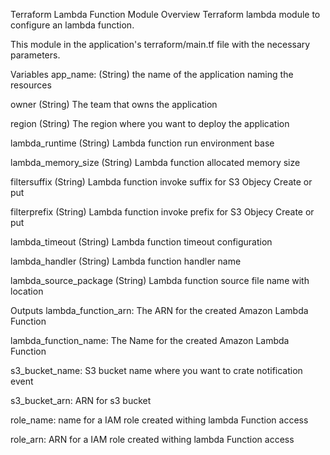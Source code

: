 Terraform Lambda Function Module
Overview
Terraform lambda module to configure an lambda function.

This module in the application's terraform/main.tf file with the necessary parameters.

Variables
app_name: (String) the name of the application naming the resources

owner (String) The team that owns the application

region (String) The region where you want to deploy the application

lambda_runtime (String) Lambda function run environment base

lambda_memory_size (String) Lambda function allocated memory size

filtersuffix (String) Lambda function invoke suffix for S3 Objecy Create or put

filterprefix (String) Lambda function invoke prefix for S3 Objecy Create or put

lambda_timeout (String) Lambda function timeout configuration

lambda_handler (String) Lambda function handler name

lambda_source_package (String) Lambda function source file name with location

Outputs
lambda_function_arn: The ARN for the created Amazon Lambda Function

lambda_function_name: The Name for the created Amazon Lambda Function

s3_bucket_name: S3 bucket name where you want to crate notification event

s3_bucket_arn: ARN for s3 bucket

role_name: name for a IAM role created withing lambda Function access

role_arn: ARN for a IAM role created withing lambda Function access